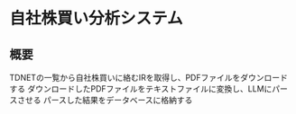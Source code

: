 # 自社株買い分析システム

## 概要

TDNETの一覧から自社株買いに絡むIRを取得し、PDFファイルをダウンロードする
ダウンロードしたPDFファイルをテキストファイルに変換し、LLMにパースさせる
パースした結果をデータベースに格納する